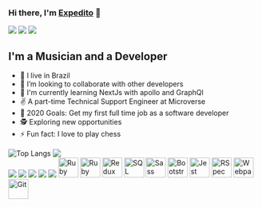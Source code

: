 
<!--
**expjazz/expjazz** is a ✨ _special_ ✨ repository because its `README.md` (this file) appears on your GitHub profile.

Here are some ideas to get you started:

- 🔭 I’m currently working on ...
- 🌱 I’m currently learning ...
- 👯 I’m looking to collaborate on ...
- 🤔 I’m looking for help with ...
- 💬 Ask me about ...
- 📫 How to reach me: ...
- 😄 Pronouns: ...
- ⚡ Fun fact: ...
-->
### Hi there, I'm [Expedito](https://www.expeditoandrade.me) 👋

<a href="https://twitter.com/expeditojazz" target="_blank"><img src="https://img.icons8.com/color/48/000000/twitter.png"/></a>
<a href="https://www.linkedin.com/in/expeditoandrade/" target="_blank"><img src="https://img.icons8.com/fluent/48/000000/linkedin.png"/></a>
<a href="mailto:expeditojazz@gmail.com"><img src="https://img.icons8.com/ios/48/000000/important-mail.png"/></a>


## I'm a Musician and a Developer

- 🔭 I live in Brazil
- 👯 I’m looking to collaborate with other developers
- 🤯 I'm currently learning NextJs with apollo and GraphQl
- ✌️ A part-time Technical Support Engineer at Microverse
- 🥅 2020 Goals: Get my first full time job as a software developer
- 🕵 Exploring new opportunities
- ⚡ Fun fact: I love to play chess

<div>
<img align="center" src='https://github-readme-stats.vercel.app/api/top-langs/?username=expjazz&layout=compact&show_icons=true&theme=great-gatsby' alt='Top Langs'>
<img align="center" src='https://github-readme-stats.vercel.app/api?username=expjazz&count_private=true&show_icons=true&theme=great-gatsby'>
</div>

<div>
<img src="https://img.icons8.com/plasticine/48/000000/react.png"/>
<img src="https://img.icons8.com/color/48/000000/graphql.png"/>
<img src="https://img.icons8.com/color/48/000000/javascript.png"/>
<img src="https://img.icons8.com/color/48/000000/mongodb.png"/>
<img src="https://img.icons8.com/color/48/000000/nodejs.png"/>
<img title="Ruby" alt="Ruby" height=40 src="https://blog.mwpreston.net/wp-content/uploads/2018/09/ruby-logo.png">
<img title="Ruby On Rails" alt="Ruby On Rails" height=40 src="https://guides.rubyonrails.org/images/favicon.ico">
    <img title="Redux" alt="Redux" height=40 src="https://seeklogo.com/images/R/redux-logo-9CA6836C12-seeklogo.com.png">
    <img title="SQL" alt="SQL" height=40
      src="https://e7.pngegg.com/pngimages/614/744/png-clipart-mysql-database-mariadb-dolphin-marine-mammal-animals.png">
    <img title="Sass" alt="Sass" height=40 src="https://sass-lang.com/assets/img/styleguide/color-1c4aab2b.png">
    <img title="Bootstrap" alt="Bootstrap" height=40
      src="https://upload.wikimedia.org/wikipedia/commons/thumb/b/b2/Bootstrap_logo.svg/480px-Bootstrap_logo.svg.png">
    <img title="Jest" alt="Jest" height=40 src="https://jestjs.io/img/jest-card-run.svg">
    <img title="RSpec" alt="RSpec" height=40 src="https://seeklogo.com/images/R/rspec-logo-DA1EE19A18-seeklogo.com.png">
    <img title="Webpack" alt="Webpack" height=40 src="https://webpack.js.org/dcd5e077cf9f54ebe52d4f7ebe8c3080.png">
    <img title="Git" alt="Git" height=40 src="https://git-scm.com/images/logos/downloads/Git-Icon-1788C.png">
</div>
